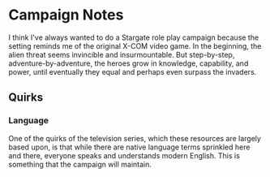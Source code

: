 # Campaign Notes

I think I've always wanted to do a Stargate role play campaign because the setting reminds me of the original X-COM video game. In the beginning, the alien threat seems invincible and insurmountable. But step-by-step, adventure-by-adventure, the heroes grow in knowledge, capability, and power, until eventually they equal and perhaps even surpass the invaders.

## Quirks

### Language

One of the quirks of the television series, which these resources are largely based upon, is that while there are native language terms sprinkled here and there, everyone speaks and understands modern English. This is something that the campaign will maintain.
